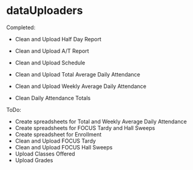 # dataUploaders

Completed:
- Clean and Upload Half Day Report
- Clean and Upload A/T Report
- Clean and Upload Schedule
- Clean and Upload Total Average Daily Attendance
- Clean and Upload Weekly Average Daily Attendance

- Clean Daily Attendance Totals


ToDo:
- Create spreadsheets for Total and Weekly Average Daily Attendance
- Create spreadsheets for FOCUS Tardy and Hall Sweeps
- Create spreadsheet for Enrollment
- Clean and Upload FOCUS Tardy
- Clean and Upload FOCUS Hall Sweeps
- Upload Classes Offered
- Upload Grades
